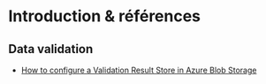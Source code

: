 # Introduction & références

## Data validation

* [How to configure a Validation Result Store in Azure Blob Storage](https://docs.greatexpectations.io/docs/guides/setup/configuring_metadata_stores/how_to_configure_a_validation_result_store_in_azure_blob_storage/)